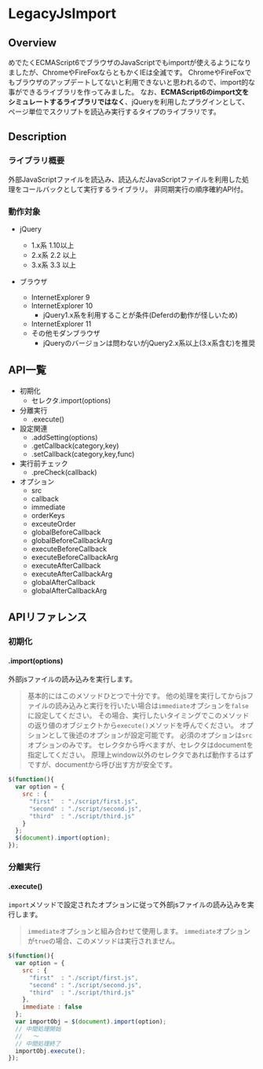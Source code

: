 # LegacyJsImport
## Overview
めでたくECMAScript6でブラウザのJavaScriptでもimportが使えるようになりましたが、ChromeやFireFoxならともかくIEは全滅です。
ChromeやFireFoxでもブラウザのアップデートしてないと利用できないと思われるので、import的な事ができるライブラリを作ってみました。
なお、__ECMAScript6のimport文をシミュレートするライブラリではなく__、jQueryを利用したプラグインとして、ページ単位でスクリプトを読込み実行するタイプのライブラリです。
## Description
### ライブラリ概要
外部JavaScriptファイルを読込み、読込んだJavaScriptファイルを利用した処理をコールバックとして実行するライブラリ。
非同期実行の順序確約API付。
### 動作対象

- jQuery
  - 1.x系 1.10以上
  - 2.x系 2.2 以上
  - 3.x系 3.3 以上

- ブラウザ
  - InternetExplorer 9
  - InternetExplorer 10
    - jQuery1.x系を利用することが条件(Deferdの動作が怪しいため)
  - InternetExplorer 11
  - その他モダンブラウザ
    - jQueryのバージョンは問わないがjQuery2.x系以上(3.x系含む)を推奨

## API一覧
- 初期化
  - セレクタ.import(options)
- 分離実行
  - .execute()
- 設定関連
  - .addSetting(options)
  - .getCallback(category,key)
  - .setCallback(category,key,func)
- 実行前チェック
  - .preCheck(callback)
- オプション
  - src
  - callback
  - immediate
  - orderKeys
  - exceuteOrder
  - globalBeforeCallback
  - globalBeforeCallbackArg
  - executeBeforeCallback
  - executeBeforeCallbackArg
  - executeAfterCallback
  - executeAfterCallbackArg
  - globalAfterCallback
  - globalAfterCallbackArg

## APIリファレンス
### 初期化
#### .import(options)
外部jsファイルの読み込みを実行します。

> 基本的にはこのメソッドひとつで十分です。
> 他の処理を実行してからjsファイルの読み込みと実行を行いたい場合は`immediate`オプションを`false`に設定してください。
> その場合、実行したいタイミングでこのメソッドの返り値のオブジェクトから`execute()`メソッドを呼んでください。
> オプションとして後述のオプションが設定可能です。
> 必須のオプションは`src`オプションのみです。
> セレクタから呼べますが、セレクタはdocumentを指定してください。
> 原理上window以外のセレクタであれば動作するはずですが、documentから呼び出す方が安全です。

```JavaScript:sample.js
$(function(){
  var option = {
    src : {
      "first"  : "./script/first.js",
      "second" : "./script/second.js",
      "third"  : "./script/third.js"
    }
  };
  $(document).import(option);
});
```

### 分離実行
#### .execute()
`import`メソッドで設定されたオプションに従って外部jsファイルの読み込みを実行します。
> `immediate`オプションと組み合わせて使用します。
> `immediate`オプションが`true`の場合、このメソッドは実行されません。

```JavaScript:sample.js
$(function(){
  var option = {
    src : {
      "first"  : "./script/first.js",
      "second" : "./script/second.js",
      "third"  : "./script/third.js"
    },
    immediate : false
  };
  var importObj = $(document).import(option);
  // 中間処理開始
  //   ～
  // 中間処理終了
  importObj.execute();
});
```
